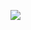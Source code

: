 ![]([https://img.shields.io/badge/Python-3.9.9-green](https://img.shields.io/twitter/follow/@nao_consulting?style=social))
